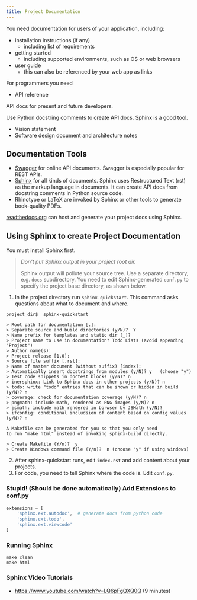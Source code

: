 ```yaml
---
title: Project Documentation
---
```


You need documentation for users of your application, including: 

* installation instructions (if any)
    - including list of requirements
* getting started
    - including supported environments, such as OS or web browsers
* user guide
    - this can also be referenced by your web app as links

For programmers you need

* API reference

API docs for present and future developers.

Use Python docstring comments to create API docs. Sphinx is a good tool.

* Vision statement
* Software design document and architecture notes

## Documentation Tools

* [Swagger](https://swagger.io) for online API documents.  Swagger is especially popular for REST APIs.
* [Sphinx](https://sphinx-doc.org) for all kinds of documents.  Sphinx uses Restructured Text (rst) as the markup language in documents.  It can create API docs from docstring comments in Python source code.
* Rhinotype or LaTeX are invoked by Sphinx or other tools to generate book-quality PDFs.

[readthedocs.org](https://readthedocs.org) can host and generate your project docs using Sphinx.  


## Using Sphinx to create Project Documentation

You must install Sphinx first.

> *Don't put Sphinx output in your project root dir.*
> 
> Sphinx output will pollute your source tree.
> Use a separate directory, e.g. `docs` subdirectory.
> You need to edit Sphinx-generated `conf.py` to specify
> the project base directory, as shown below.

1. In the project directory run `sphinx-quickstart`.  This command asks questions about what to document and where.
```
project_dir$  sphinx-quickstart

> Root path for documentation [.]:
> Separate source and build directories (y/N)?  Y
> Name prefix for templates and static dir [_]?
> Project name to use in documentation? Todo Lists (avoid appending "Project")
> Author name(s):
> Project release [1.0]:
> Source file suffix [.rst]:
> Name of master document (without suffix) [index]:
> Automatically insert docstrings from modules (y/N)? y   (choose "y") 
> Test code snippets in doctest blocks (y/N)? n
> inersphinx: Link to Sphinx docs in other projects (y/N)? n
> todo: write "todo" entries that can be shown or hidden in build (y/N)? n
> coverage: check for documentation coverage (y/N)? n
> pngmath: include math, rendered as PNG images (y/N)? n
> jsmath: include math rendered in borwser by JSMath (y/N)?
> ifconfig: conditional includsion of content based on config values (y/N)? n

A Makefile can be generated for you so that you only need
to run "make html" instead of invoking sphinx-build directly.

> Create Makefile (Y/n)?  y
> Create Windows command file (Y/n)?  n (choose "y" if using windows)
```
2. After sphinx-quickstart runs, edit `index.rst` and add content about your projects.
3. For code, you need to tell Sphinx where the code is.  Edit `conf.py`.

### Stupid! (Should be done automatically) Add Extensions to conf.py

```python
extensions = [
    'sphinx.ext.autodoc',  # generate docs from python code
    'sphinx.ext.todo',
    'sphinx.ext.viewcode'
]
```

### Running Sphinx

```
make clean
make html
```

### Sphinx Video Tutorials

* https://www.youtube.com/watch?v=LQ6pFgQXQ0Q (9 minutes)
